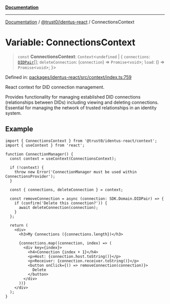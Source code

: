 [**Documentation**](../../../README.md)

***

[Documentation](../../../README.md) / [@trust0/identus-react](../README.md) / ConnectionsContext

# Variable: ConnectionsContext

> `const` **ConnectionsContext**: `Context`\<`undefined` \| \{ `connections`: [`DIDPair`](https://github.com/hyperledger-identus/sdk-ts/blob/main/docs/sdk/modules.md)[]; `deleteConnection`: (`connection`) => `Promise`\<`void`\>; `load`: () => `Promise`\<`void`\>; \}\>

Defined in: [packages/identus-react/src/context/index.ts:759](https://github.com/trust0-project/identus/blob/4319705f36d1215f7111902cfb96a2efc66ea1be/packages/identus-react/src/context/index.ts#L759)

React context for DID connection management.

Provides functionality for managing established DID connections (relationships
between DIDs) including viewing and deleting connections. Essential for managing
the network of trusted relationships in an identity system.

## Example

```tsx
import { ConnectionsContext } from '@trust0/identus-react/context';
import { useContext } from 'react';

function ConnectionManager() {
  const context = useContext(ConnectionsContext);
  
  if (!context) {
    throw new Error('ConnectionManager must be used within ConnectionsProvider');
  }
  
  const { connections, deleteConnection } = context;
  
  const removeConnection = async (connection: SDK.Domain.DIDPair) => {
    if (confirm('Delete this connection?')) {
      await deleteConnection(connection);
    }
  };
  
  return (
    <div>
      <h3>My Connections ({connections.length})</h3>
      
      {connections.map((connection, index) => (
        <div key={index}>
          <h4>Connection {index + 1}</h4>
          <p>Host: {connection.host.toString()}</p>
          <p>Receiver: {connection.receiver.toString()}</p>
          <button onClick={() => removeConnection(connection)}>
            Delete
          </button>
        </div>
      ))}
    </div>
  );
}
```
